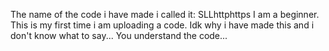 The name of the code i have made i called it: SLLhttphttps
I am a beginner. This is my first time i am uploading a code. Idk why i have made this and i don't know what to say...
You understand the code...
